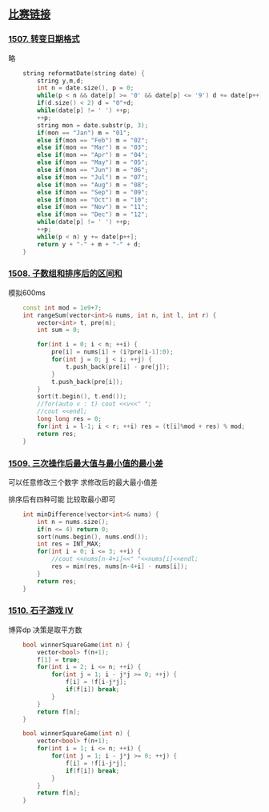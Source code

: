 ## [比赛链接](https://leetcode.cn/contest/biweekly-contest-30/)

### [1507. 转变日期格式](https://leetcode.cn/problems/reformat-date/)

略

```c++
    string reformatDate(string date) {
        string y,m,d;
        int n = date.size(), p = 0;
        while(p < n && date[p] >= '0' && date[p] <= '9') d += date[p++];
        if(d.size() < 2) d = "0"+d;
        while(date[p] != ' ') ++p;
        ++p;
        string mon = date.substr(p, 3);
        if(mon == "Jan") m = "01";
        else if(mon == "Feb") m = "02";
        else if(mon == "Mar") m = "03";
        else if(mon == "Apr") m = "04";
        else if(mon == "May") m = "05";
        else if(mon == "Jun") m = "06";
        else if(mon == "Jul") m = "07";
        else if(mon == "Aug") m = "08";
        else if(mon == "Sep") m = "09";
        else if(mon == "Oct") m = "10";
        else if(mon == "Nov") m = "11";
        else if(mon == "Dec") m = "12";
        while(date[p] != ' ') ++p;
        ++p;
        while(p < n) y += date[p++];
        return y + "-" + m + "-" + d;
    }
```

### [1508. 子数组和排序后的区间和](https://leetcode.cn/problems/range-sum-of-sorted-subarray-sums/)

模拟600ms

```c++
    const int mod = 1e9+7;
    int rangeSum(vector<int>& nums, int n, int l, int r) {
        vector<int> t, pre(n);
        int sum = 0;

        for(int i = 0; i < n; ++i) {
            pre[i] = nums[i] + (i?pre[i-1]:0);
            for(int j = 0; j < i; ++j) {
                t.push_back(pre[i] - pre[j]);
            }
            t.push_back(pre[i]);
        }
        sort(t.begin(), t.end());
        //for(auto v : t) cout <<v<<" ";
        //cout <<endl;
        long long res = 0;
        for(int i = l-1; i < r; ++i) res = (t[i]%mod + res) % mod;
        return res;
    }
```

### [1509. 三次操作后最大值与最小值的最小差](https://leetcode.cn/problems/minimum-difference-between-largest-and-smallest-value-in-three-moves/)

可以任意修改三个数字 求修改后的最大最小值差

排序后有四种可能 比较取最小即可

```c++
    int minDifference(vector<int>& nums) {
        int n = nums.size();
        if(n <= 4) return 0;
        sort(nums.begin(), nums.end());
        int res = INT_MAX;
        for(int i = 0; i <= 3; ++i) {
            //cout <<nums[n-4+i]<<" "<<nums[i]<<endl;
            res = min(res, nums[n-4+i] - nums[i]);
        }
        return res;
    }
```

### [1510. 石子游戏 IV](https://leetcode.cn/problems/stone-game-iv/)

博弈dp 决策是取平方数

```c++
    bool winnerSquareGame(int n) {
        vector<bool> f(n+1);
        f[1] = true;
        for(int i = 2; i <= n; ++i) {
            for(int j = 1; i - j*j >= 0; ++j) {
                f[i] = !f[i-j*j];
                if(f[i]) break;
            }
        }
        return f[n];
    }

    bool winnerSquareGame(int n) {
        vector<bool> f(n+1);
        for(int i = 1; i <= n; ++i) {
            for(int j = 1; i - j*j >= 0; ++j) {
                f[i] = !f[i-j*j];
                if(f[i]) break;
            }
        }
        return f[n];
    }
```
